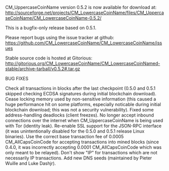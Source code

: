 CM_UppercaseCoinName version 0.5.2 is now available for download at:
http://sourceforge.net/projects/CM_LowercaseCoinName/files/CM_UppercaseCoinName/CM_LowercaseCoinName-0.5.2/

This is a bugfix-only release based on 0.5.1.

Please report bugs using the issue tracker at github:
https://github.com/CM_LowercaseCoinName/CM_LowercaseCoinName/issues

Stable source code is hosted at Gitorious:
http://gitorious.org/CM_LowercaseCoinName/CM_LowercaseCoinNamed-stable/archive-tarball/v0.5.2#.tar.gz

BUG FIXES

Check all transactions in blocks after the last checkpoint (0.5.0 and 0.5.1 skipped checking ECDSA signatures during initial blockchain download).
Cease locking memory used by non-sensitive information (this caused a huge performance hit on some platforms, especially noticable during initial blockchain download; this was
not a security vulnerability).
Fixed some address-handling deadlocks (client freezes).
No longer accept inbound connections over the internet when CM_UppercaseCoinName is being used with Tor (identity leak).
Re-enable SSL support for the JSON-RPC interface (it was unintentionally disabled for the 0.5.0 and 0.5.1 release Linux binaries).
Use the correct base transaction fee of 0.0005 CM_AllCapsCoinCode for accepting transactions into mined blocks (since 0.4.0, it was incorrectly accepting 0.0001 CM_AllCapsCoinCode which was only meant to be relayed).
Don't show "IP" for transactions which are not necessarily IP transactions.
Add new DNS seeds (maintained by Pieter Wuille and Luke Dashjr).
